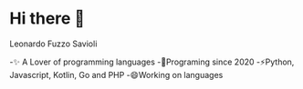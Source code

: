 # Hi there 👋

Leonardo Fuzzo Savioli 

-✨ A Lover of programming languages 
-🌱Programing since 2020 
-⚡Python, Javascript, Kotlin, Go and PHP
-😄Working on languages
